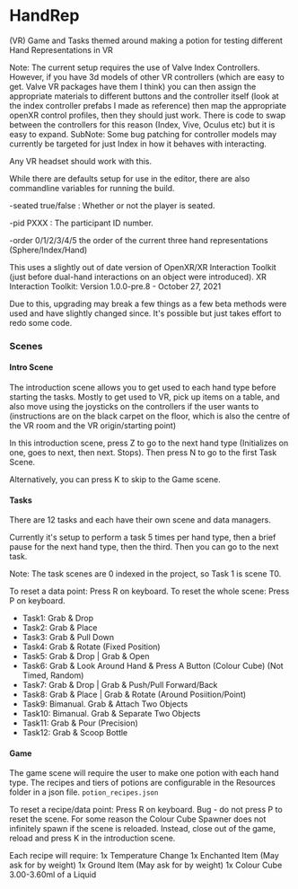 # HandRep
 (VR) Game and Tasks themed around making a potion for testing different Hand Representations in VR

Note: The current setup requires the use of Valve Index Controllers. However, if you have 3d models of other VR controllers (which are easy to get. Valve VR packages have them I think) you can then assign the appropriate materials to different buttons and the controller itself (look at the index controller prefabs I made as reference) then map the appropriate openXR control profiles, then they should just work. There is code to swap between the controllers for this reason (Index, Vive, Oculus etc) but it is easy to expand. SubNote: Some bug patching for controller models may currently be targeted for just Index in how it behaves with interacting.

Any VR headset should work with this.

While there are defaults setup for use in the editor, there are also commandline variables for running the build.


-seated true/false : Whether or not the player is seated.

-pid PXXX : The participant ID number.

-order 0/1/2/3/4/5 the order of the current three hand representations (Sphere/Index/Hand)



This uses a slightly out of date version of OpenXR/XR Interaction Toolkit (just before dual-hand interactions on an object were introduced).
XR Interaction Toolkit: Version 1.0.0-pre.8 - October 27, 2021

Due to this, upgrading may break a few things as a few beta methods were used and have slightly changed since. It's possible but just takes effort to redo some code.


### Scenes

#### Intro Scene 

The introduction scene allows you to get used to each hand type before starting the tasks. Mostly to get used to VR, pick up items on a table, and also move using the joysticks on the controllers if the user wants to (instructions are on the black carpet on the floor, which is also the centre of the VR room and the VR origin/starting point)

In this introduction scene, press Z to go to the next hand type (Initializes on one, goes to next, then next. Stops). Then press N to go to the first Task Scene.

Alternatively, you can press K to skip to the Game scene.

#### Tasks

There are 12 tasks and each have their own scene and data managers.

Currently it's setup to perform a task 5 times per hand type, then a brief pause for the next hand type, then the third. Then you can go to the next task.

Note: The task scenes are 0 indexed in the project, so Task 1 is scene T0.

To reset a data point: Press R on keyboard.
To reset the whole scene: Press P on keyboard.

- Task1: Grab & Drop
- Task2: Grab & Place
- Task3: Grab & Pull Down
- Task4: Grab & Rotate (Fixed Position)
- Task5: Grab & Drop | Grab & Open
- Task6: Grab & Look Around Hand & Press A Button (Colour Cube) (Not Timed, Random)
- Task7: Grab & Drop | Grab & Push/Pull Forward/Back
- Task8: Grab & Place | Grab & Rotate (Around Posiition/Point)
- Task9: Bimanual. Grab & Attach Two Objects
- Task10: Bimanual. Grab & Separate Two Objects
- Task11: Grab & Pour (Precision)
- Task12: Grab & Scoop Bottle

#### Game

The game scene will require the user to make one potion with each hand type. The recipes and tiers of potions are configurable in the Resources folder in a json file. `potion_recipes.json`

To reset a recipe/data point: Press R on keyboard.
Bug - do not press P to reset the scene. For some reason the Colour Cube Spawner does not infinitely spawn if the scene is reloaded. Instead, close out of the game, reload and press K in the introduction scene.

Each recipe will require:
1x Temperature Change
1x Enchanted Item (May ask for by weight)
1x Ground Item (May ask for by weight)
1x Colour Cube
3.00-3.60ml of a Liquid